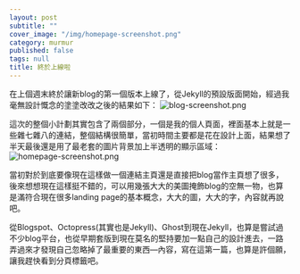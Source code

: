 ```yaml
---
layout: post
subtitle: ""
cover_image: "/img/homepage-screenshot.png"
category: murmur
published: false
tags: null
title: 終於上線啦
---
```



在上個週末終於讓新blog的第一個版本上線了，從Jekyll的預設版面開始，經過我毫無設計慨念的塗塗改改之後的結果如下：
![blog-screenshot.png]({{site.baseurl}}/img/blog-screenshot.png)

這次的整個小計劃其實包含了兩個部分，一個是我的個人頁面，裡面基本上就是一些雜七雜八的連結，整個結構很簡單，當初時間主要都是花在設計上面，結果想了半天最後還是用了最老套的圖片背景加上半透明的顯示區域：
![homepage-screenshot.png]({{site.baseurl}}/img/homepage-screenshot.png)

當初對於到底要像現在這樣做一個連結主頁還是直接把blog當作主頁想了很多，後來想想現在這樣挺不錯的，可以用幾張大大的美圖掩飾blog的空無一物，也算是滿符合現在很多landing page的基本概念，大大的圖，大大的字，內容就再說吧。

從Blogspot、Octopress(其實也是Jekyll)、Ghost到現在Jekyll，也算是嘗試過不少blog平台，也從早期套版到現在莫名的堅持要加一點自己的設計進去，一路弄過來才發現自己忽略掉了最重要的東西—內容，寫在這第一篇，也算是許個願，讓我趕快看到分頁標籤吧。


